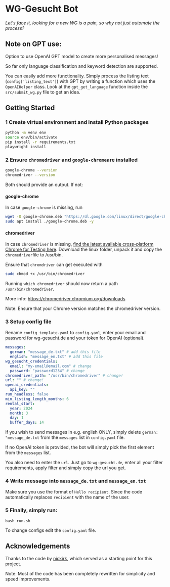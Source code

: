 # WG-Gesucht Bot 
*Let's face it, looking for a new WG is a pain, so why not just automate the process?*


## Note on GPT use:

Option to use OpenAI GPT model to create more personalised messages!

So far only language classification and keyword detection are supported.

You can easily add more functionality. Simply process the listing text (`config['listing_text']`) with GPT by writing a function which uses the `OpenAIHelper` class. Look at the `gpt_get_language` function inside the `src/submit_wg.py` file to get an idea.

## Getting Started

### 1 Create virtual environment and install Python packages

```bash
python -m venv env
source env/bin/activate
pip install -r requirements.txt
playwright install
```

### 2 Ensure `chromedriver` and `google-chrome`are installed

```bash
google-chrome --version
chromedriver --version
```

Both should provide an output. If not:

#### google-chrome

In case `google-chrome` is missing, run

```bash
wget -O google-chrome.deb "https://dl.google.com/linux/direct/google-chrome-stable_current_amd64.deb"
sudo apt install ./google-chrome.deb -y
```
#### chromedriver

In case `chromedriver` is missing, [find the latest available cross-platform Chrome for Testing here](https://googlechromelabs.github.io/chrome-for-testing/). Download the linux folder, unpack it and copy the `chromedriver`file to /usr/bin.

Ensure that `chromdriver` can get executed with

```bash
sudo chmod +x /usr/bin/chromedriver
```

Running `which chromedriver` should now return a path `/usr/bin/chromedriver`.

More info: https://chromedriver.chromium.org/downloads

Note: Ensure that your Chrome version matches the chromedriver version.

### 3 Setup config file

Rename `config_template.yaml` to `config.yaml`, enter your email and password for wg-gesucht.de and your token for OpenAI (optional).

```yaml
messages:
  german: "message_de.txt" # add this file
  english: "message_en.txt" # add this file
wg_gesucht_credentials:
  email: "my-email@email.com" # change
  password: "password1234" # change
chromedriver_path: "/usr/bin/chromedriver" # change!
url: "" # change!
openai_credentials:
  api_key: ""
run_headless: false
min_listing_length_months: 6
rental_start:
  year: 2024
  month: 3
  day: 1
  buffer_days: 14

```

If you wish to send messages in e.g. english ONLY, simply delete `german: "message_de.txt` from the `messages` list in `config.yaml` file.

If no OpenAI token is provided, the bot will simply pick the first element from the `messages` list.

You also need to enter the `url`. Just go to `wg-gesucht.de`, enter all your filter requirements, apply filter and simply copy the url you get.

### 4 Write message into `message_de.txt` and `message_en.txt`

Make sure you use the format of `Hello recipient`. Since the code automatically replaces `recipient` with the name of the user.

### 5 Finally, simply run:

```
bash run.sh
```

To change configs edit the `config.yaml` file.


## Acknowledgements

Thanks to the code by [nickirk](https://github.com/nickirk/immo), which served as a starting point for this project.

Note: Most of the code has been completely rewritten for simplicity and speed improvements.